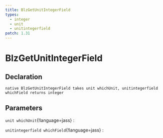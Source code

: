 ```yaml
---
title: BlzGetUnitIntegerField
types:
  - integer
  - unit
  - unitintegerfield
patch: 1.31
---
```


# BlzGetUnitIntegerField

## Declaration

```jass
native BlzGetUnitIntegerField takes unit whichUnit, unitintegerfield whichField returns integer
```

## Parameters
`unit whichUnit`{!language=jass}
: 

`unitintegerfield whichField`{!language=jass}
: 
